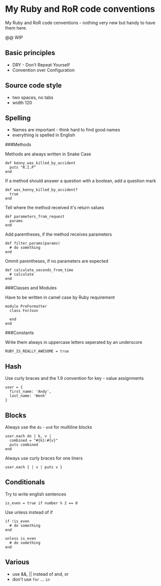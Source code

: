 My Ruby and RoR code conventions
================================

My Ruby and RoR code cenventions - nothing very new but handy to have them here.

@@ WIP

Basic principles
----------------

* DRY - Don't Repeat Yourself
* Convention over Configuration

Source code style
-----------------

* two spaces, no tabs
* width 120 

Spelling
--------

* Names are important - think hard to find good names 
* everything is spelled in English

###Methods 

Methods are always written in Snake Case

    def kenny_was_killed_by_accident
      puts "R.I.P"
    end
    
If a method should answer a question with a boolean, add a question mark

    def was_kenny_killed_by_accident?
      true
    end
    
Tell where the method received it's return values

    def parameters_from_request
      params
    end

Add parentheses, if the method receives parameters

    def filter_params(params)
      # do something
    end

Ommit parentheses, if no parameters are expected

    def calculate_seconds_from_time
      # calculate
    end
    
###Classes and Modules

Have to be written in camel case by Ruby requirement

    module PreFormatter
      class ForJson
        
      end
    end
    
###Constants

Write them always in uppercase letters seperated by an underscore

    RUBY_IS_REALLY_AWESOME = true
    
Hash
----

Use curly braces and the 1.9 convention for key - value assignments

    user = {
      first_name: 'Andy',
      last_name: 'Wenk'
    }
    
Blocks
------

Always use the `do` - `end` for multiline blocks

    user.each do | k, v |
      combined = "#{k}:#{v}"
      puts combined
    end
    
Always use curly braces for one liners

    user.each { | v | puts v }

Conditionals
------------

Try to write english sentences

    is_even = true if number % 2 == 0
    
Use unless instead of if

    if !is_even
      # do something
    end
    
    unless is_even
      # do something
    end

Various
-------

* use &&, || instead of and, or
* don't use `for` ... `in`



